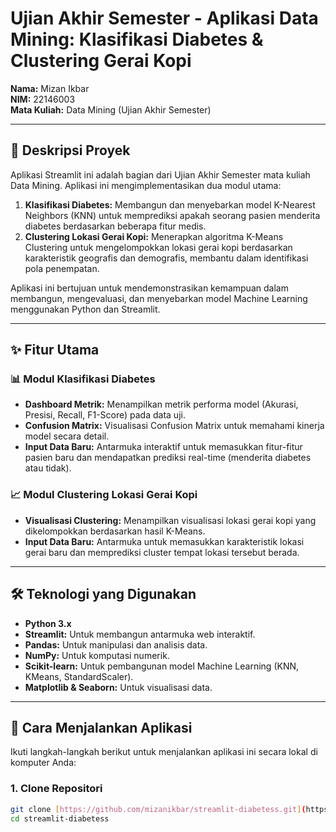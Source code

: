 # Ujian Akhir Semester - Aplikasi Data Mining: Klasifikasi Diabetes & Clustering Gerai Kopi

**Nama:** Mizan Ikbar  
**NIM:** 22146003  
**Mata Kuliah:** Data Mining (Ujian Akhir Semester)

---

## 📄 Deskripsi Proyek

Aplikasi Streamlit ini adalah bagian dari Ujian Akhir Semester mata kuliah Data Mining. Aplikasi ini mengimplementasikan dua modul utama:

1.  **Klasifikasi Diabetes:** Membangun dan menyebarkan model K-Nearest Neighbors (KNN) untuk memprediksi apakah seorang pasien menderita diabetes berdasarkan beberapa fitur medis.
2.  **Clustering Lokasi Gerai Kopi:** Menerapkan algoritma K-Means Clustering untuk mengelompokkan lokasi gerai kopi berdasarkan karakteristik geografis dan demografis, membantu dalam identifikasi pola penempatan.

Aplikasi ini bertujuan untuk mendemonstrasikan kemampuan dalam membangun, mengevaluasi, dan menyebarkan model Machine Learning menggunakan Python dan Streamlit.

---

## ✨ Fitur Utama

### 📊 Modul Klasifikasi Diabetes
-   **Dashboard Metrik:** Menampilkan metrik performa model (Akurasi, Presisi, Recall, F1-Score) pada data uji.
-   **Confusion Matrix:** Visualisasi Confusion Matrix untuk memahami kinerja model secara detail.
-   **Input Data Baru:** Antarmuka interaktif untuk memasukkan fitur-fitur pasien baru dan mendapatkan prediksi real-time (menderita diabetes atau tidak).

### 📈 Modul Clustering Lokasi Gerai Kopi
-   **Visualisasi Clustering:** Menampilkan visualisasi lokasi gerai kopi yang dikelompokkan berdasarkan hasil K-Means.
-   **Input Data Baru:** Antarmuka untuk memasukkan karakteristik lokasi gerai baru dan memprediksi cluster tempat lokasi tersebut berada.

---

## 🛠️ Teknologi yang Digunakan

* **Python 3.x**
* **Streamlit:** Untuk membangun antarmuka web interaktif.
* **Pandas:** Untuk manipulasi dan analisis data.
* **NumPy:** Untuk komputasi numerik.
* **Scikit-learn:** Untuk pembangunan model Machine Learning (KNN, KMeans, StandardScaler).
* **Matplotlib & Seaborn:** Untuk visualisasi data.

---

## 🚀 Cara Menjalankan Aplikasi

Ikuti langkah-langkah berikut untuk menjalankan aplikasi ini secara lokal di komputer Anda:

### 1. Clone Repositori
```bash
git clone [https://github.com/mizanikbar/streamlit-diabetess.git](https://github.com/mizanikbar/streamlit-diabetess.git)
cd streamlit-diabetess